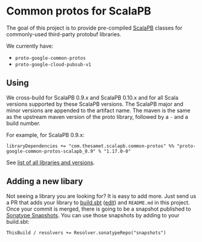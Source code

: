 # Common protos for ScalaPB

The goal of this project is to provide pre-compiled [ScalaPB](http://scalapb.github.io) classes for commonly-used third-party protobuf libraries.

We currently have:

- `proto-google-common-protos`
- `proto-google-cloud-pubsub-v1`

## Using

We cross-build for ScalaPB 0.9.x and ScalaPB 0.10.x and for all Scala versions supported by these ScalaPB versions. The ScalaPB major and minor versions are appended to the artifact name. The maven is the same as the upstream maven version of the proto library, followed by a `-` and a build number.

For example, for ScalaPB 0.9.x:

```
libraryDependencies += "com.thesamet.scalapb.common-protos" %% "proto-google-common-protos-scalapb_0.9" % "1.17.0-0"
```

See [list of all libraries and versions](https://repo1.maven.org/maven2/com/thesamet/scalapb/common-protos/).

## Adding a new libary
Not seeing a library you are looking for? It is easy to add more. Just send us a PR that adds your library to [build.sbt](https://github.com/scalapb/common-protos/blob/master/build.sbt) ([edit](https://github.com/scalapb/common-protos/edit/master/build.sbt)) and `README.md` in this project. Once your commit is merged, there is going to be a snapshot published to [Sonatype Snapshots](https://oss.sonatype.org/content/repositories/snapshots/com/thesamet/scalapb/common-protos/). You can use those snapshots by adding to your build.sbt:

```
ThisBuild / resolvers += Resolver.sonatypeRepo("snapshots")
```
